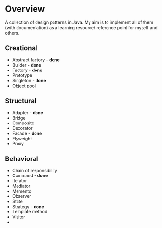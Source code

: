 # Overview
A collection of design patterns in Java. 
My aim is to implement all of them (with documentation) as a learning resource/ reference point for myself and others.


## Creational	
* Abstract factory - **done**
* Builder - **done**
* Factory - **done**
* Prototype 
* Singleton - **done**
* Object pool

## Structural	
* Adapter - **done**
* Bridge 
* Composite 
* Decorator 
* Facade - **done**
* Flyweight 
* Proxy

## Behavioral	
* Chain of responsibility 
* Command - **done**
* Iterator 
* Mediator 
* Memento 
* Observer 
* State 
* Strategy - **done**
* Template method 
* Visitor
*